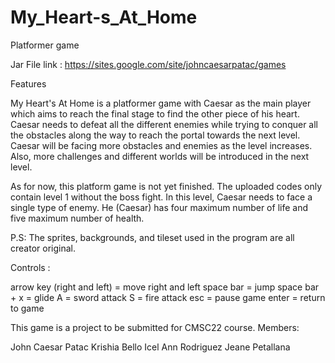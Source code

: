 # My_Heart-s_At_Home
Platformer game

Jar File link : https://sites.google.com/site/johncaesarpatac/games

Features

My Heart's At Home is a platformer game with Caesar as the main player which aims to reach the final stage to find the other piece of his heart. Caesar needs to defeat all the different enemies while trying to conquer all the obstacles along the way to reach the portal towards the next level. Caesar will be facing more obstacles and enemies as the level increases. Also, more challenges and different worlds will be introduced in the next level.

As for now, this platform game is not yet finished. The uploaded codes only contain level 1 without the boss fight. In this level, Caesar needs to face a single type of enemy. He (Caesar) has four maximum number of life and five maximum number of health.

P.S: 
The sprites, backgrounds, and tileset used in the program are all creator original.

Controls :

arrow key (right and left) = move right and left space bar = jump space bar + x = glide A = sword attack S = fire attack esc = pause game enter = return to game

This game is a project to be submitted for CMSC22 course. Members:

John Caesar Patac Krishia Bello Icel Ann Rodriguez Jeane Petallana
